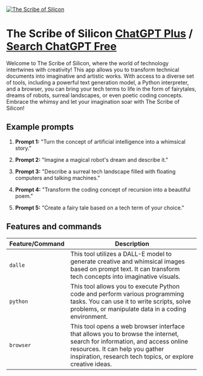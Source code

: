 
[![The Scribe of Silicon](https://files.oaiusercontent.com/file-a21btu0IV0P0pvluexGPWjXc?se=2123-10-21T00%3A29%3A27Z&sp=r&sv=2021-08-06&sr=b&rscc=max-age%3D31536000%2C%20immutable&rscd=attachment%3B%20filename%3De41042d6-2798-4901-bb54-443bbdfcbab4.png&sig=9TdiB55VZmL9nv5OPZsyiIb/8I/NVKWNRZB6j4WoajE%3D)](https://chat.openai.com/g/g-oqfcWMlXf-the-scribe-of-silicon)

# The Scribe of Silicon [ChatGPT Plus](https://chat.openai.com/g/g-oqfcWMlXf-the-scribe-of-silicon) / [Search ChatGPT Free](https://gptcall.net/index.html#/?search=The%20Scribe%20of%20Silicon)

Welcome to The Scribe of Silicon, where the world of technology intertwines with creativity! This app allows you to transform technical documents into imaginative and artistic works. With access to a diverse set of tools, including a powerful text generation model, a Python interpreter, and a browser, you can bring your tech terms to life in the form of fairytales, dreams of robots, surreal landscapes, or even poetic coding concepts. Embrace the whimsy and let your imagination soar with The Scribe of Silicon!

## Example prompts

1. **Prompt 1:** "Turn the concept of artificial intelligence into a whimsical story."

2. **Prompt 2:** "Imagine a magical robot's dream and describe it."

3. **Prompt 3:** "Describe a surreal tech landscape filled with floating computers and talking machines."

4. **Prompt 4:** "Transform the coding concept of recursion into a beautiful poem."

5. **Prompt 5:** "Create a fairy tale based on a tech term of your choice."


## Features and commands

| Feature/Command | Description |
| --- | --- |
| `dalle` | This tool utilizes a DALL-E model to generate creative and whimsical images based on prompt text. It can transform tech concepts into imaginative visuals. |
| `python` | This tool allows you to execute Python code and perform various programming tasks. You can use it to write scripts, solve problems, or manipulate data in a coding environment. |
| `browser` | This tool opens a web browser interface that allows you to browse the internet, search for information, and access online resources. It can help you gather inspiration, research tech topics, or explore creative ideas. |


